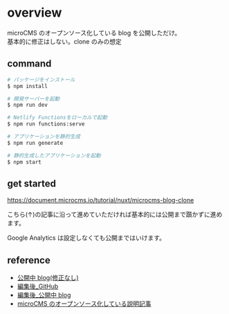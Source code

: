 # overview

microCMS のオープンソース化している blog を公開しただけ。  
基本的に修正はしない。clone のみの想定

## command

```bash
# パッケージをインストール
$ npm install

# 開発サーバーを起動
$ npm run dev

# Netlify Functionsをローカルで起動
$ npm run functions:serve

# アプリケーションを静的生成
$ npm run generate

# 静的生成したアプリケーションを起動
$ npm start
```

## get started

https://document.microcms.io/tutorial/nuxt/microcms-blog-clone

こちら(↑)の記事に沿って進めていただければ基本的には公開まで躓かずに進めます。

Google Analytics は設定しなくても公開まではいけます。

## reference

- [公開中 blog(修正なし)](https://beforeedit.netlify.app/)
- [編集後\_GitHub](https://github.com/hashibadaiki/microCMS)
- [編集後\_公開中 blog](https://edited.netlify.app/)
- [microCMS のオープンソース化している説明記事](https://blog.microcms.io/open-source-the-blog)
